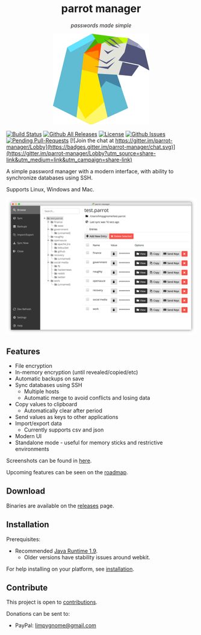 <h1 align="center">
    parrot manager
</h1>
<p align="center">
    <i>passwords made simple</i>
</p>

<p align="center">
    <img src="parrot-manager/src/main/resources/icons/parrot-icon.png" alt="parrot logo" />
</p>

[![Build Status](https://travis-ci.org/limpygnome/parrot-manager.svg)](https://travis-ci.org/limpygnome/parrot-manager)
[![Github All Releases](https://img.shields.io/github/downloads/limpygnome/parrot-manager/total.svg)](https://github.com/limpygnome/parrot-manager)
[![License](http://img.shields.io/:license-mit-blue.svg?style=flat-square)](http://badges.mit-license.org)
[![Github Issues](http://githubbadges.herokuapp.com/limpygnome/parrot-manager/issues.svg?style=flat-square)](https://github.com/limpygnome/parrot-manager/issues)
[![Pending Pull-Requests](http://githubbadges.herokuapp.com/limpygnome/parrot-manager/pulls.svg?style=flat-square)](https://github.com/limpygnome/parrot-manager/pulls)
[![Join the chat at https://gitter.im/parrot-manager/Lobby](https://badges.gitter.im/parrot-manager/chat.svg)](https://gitter.im/parrot-manager/Lobby?utm_source=share-link&utm_medium=link&utm_campaign=share-link)

A simple password manager with a modern interface, with ability to synchronize databases using SSH.

Supports Linux, Windows and Mac.

<p align="center">
    <img src="docs/screenshots/7.0/parrot-window2.png" alt="Parrot manager window" />
</p>


## Features
- File encryption
- In-memory encryption (until revealed/copied/etc)
- Automatic backups on save
- Sync databases using SSH
    - Multiple hosts
    - Automatic merge to avoid conflicts and losing data
- Copy values to clipboard
    - Automatically clear after period
- Send values as keys to other applications
- Import/export data
    - Currently supports csv and json
- Modern UI
- Standalone mode - useful for memory sticks and restrictive environments

Screenshots can be found in [here](docs/screenshots).

Upcoming features can be seen on the [roadmap](ROADMAP.md).


## Download
Binaries are available on the [releases](https://github.com/limpygnome/parrot-manager/releases) page.


## Installation
Prerequisites:
- Recommended [Java Runtime 1.9](http://www.oracle.com/technetwork/java/javase/downloads/jre9-downloads-3848532.html).
    - Older versions have stability issues around webkit.

For help installing on your platform, see [installation](docs/installation.md).


## Contribute
This project is open to [contributions](CONTRIBUTING.md).

Donations can be sent to:
* PayPal: limpygnome@gmail.com

